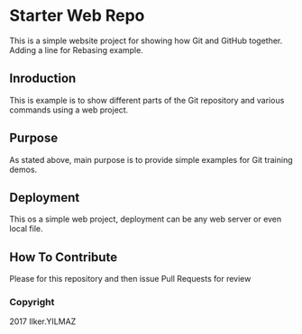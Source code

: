 # Starter Web Repo

This is a simple website project for showing how Git and GitHub together.
Adding a line for Rebasing example.

## Inroduction

This is example is to show different parts of the Git repository and various commands using a web project.

## Purpose

As stated above, main purpose is to provide simple examples for Git training demos.

## Deployment

This os a simple web project, deployment can be any web server or even local file.

## How To Contribute

Please for this repository and then issue Pull Requests for review

### Copyright

2017 Ilker.YILMAZ